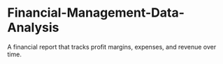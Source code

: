 # Financial-Management-Data-Analysis
A financial report that tracks profit margins, expenses, and  revenue over time.

